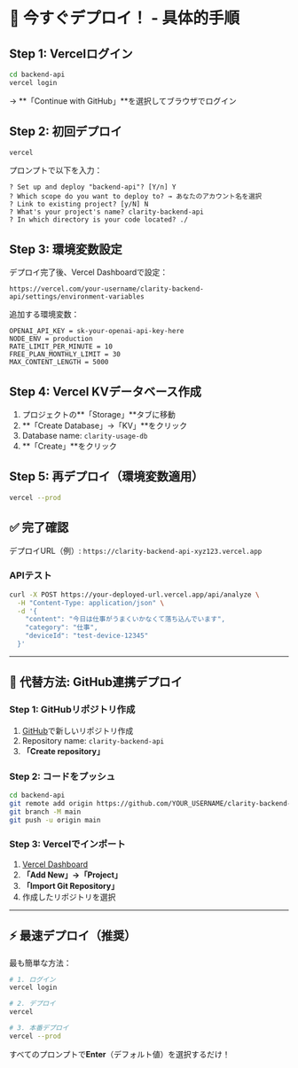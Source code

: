 # 🚀 今すぐデプロイ！ - 具体的手順

## Step 1: Vercelログイン

```bash
cd backend-api
vercel login
```

→ **「Continue with GitHub」**を選択してブラウザでログイン

## Step 2: 初回デプロイ

```bash
vercel
```

プロンプトで以下を入力：

```
? Set up and deploy "backend-api"? [Y/n] Y
? Which scope do you want to deploy to? → あなたのアカウント名を選択
? Link to existing project? [y/N] N
? What's your project's name? clarity-backend-api
? In which directory is your code located? ./
```

## Step 3: 環境変数設定

デプロイ完了後、Vercel Dashboardで設定：

```
https://vercel.com/your-username/clarity-backend-api/settings/environment-variables
```

追加する環境変数：
```
OPENAI_API_KEY = sk-your-openai-api-key-here
NODE_ENV = production
RATE_LIMIT_PER_MINUTE = 10
FREE_PLAN_MONTHLY_LIMIT = 30
MAX_CONTENT_LENGTH = 5000
```

## Step 4: Vercel KVデータベース作成

1. プロジェクトの**「Storage」**タブに移動
2. **「Create Database」→「KV」**をクリック
3. Database name: `clarity-usage-db`
4. **「Create」**をクリック

## Step 5: 再デプロイ（環境変数適用）

```bash
vercel --prod
```

## ✅ 完了確認

デプロイURL（例）: `https://clarity-backend-api-xyz123.vercel.app`

### APIテスト

```bash
curl -X POST https://your-deployed-url.vercel.app/api/analyze \
  -H "Content-Type: application/json" \
  -d '{
    "content": "今日は仕事がうまくいかなくて落ち込んでいます",
    "category": "仕事",
    "deviceId": "test-device-12345"
  }'
```

---

## 🔄 代替方法: GitHub連携デプロイ

### Step 1: GitHubリポジトリ作成

1. [GitHub](https://github.com/new)で新しいリポジトリ作成
2. Repository name: `clarity-backend-api`
3. **「Create repository」**

### Step 2: コードをプッシュ

```bash
cd backend-api
git remote add origin https://github.com/YOUR_USERNAME/clarity-backend-api.git
git branch -M main
git push -u origin main
```

### Step 3: Vercelでインポート

1. [Vercel Dashboard](https://vercel.com/dashboard)
2. **「Add New」→「Project」**
3. **「Import Git Repository」**
4. 作成したリポジトリを選択

---

## ⚡ 最速デプロイ（推奨）

最も簡単な方法：

```bash
# 1. ログイン
vercel login

# 2. デプロイ
vercel

# 3. 本番デプロイ
vercel --prod
```

すべてのプロンプトで**Enter**（デフォルト値）を選択するだけ！